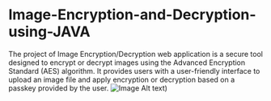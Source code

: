# Image-Encryption-and-Decryption-using-JAVA
The project of Image Encryption/Decryption web application is a secure tool designed to encrypt or decrypt images using the Advanced Encryption Standard (AES) algorithm. It provides users with a user-friendly interface to upload an image file and apply encryption or decryption based on a passkey provided by the user.
![Image Alt text](https://github.com/rohitpingale21/Image-Encryption-and-Decryption-using-JAVA/tree/main/Images/R1.png "Optional title"))        
